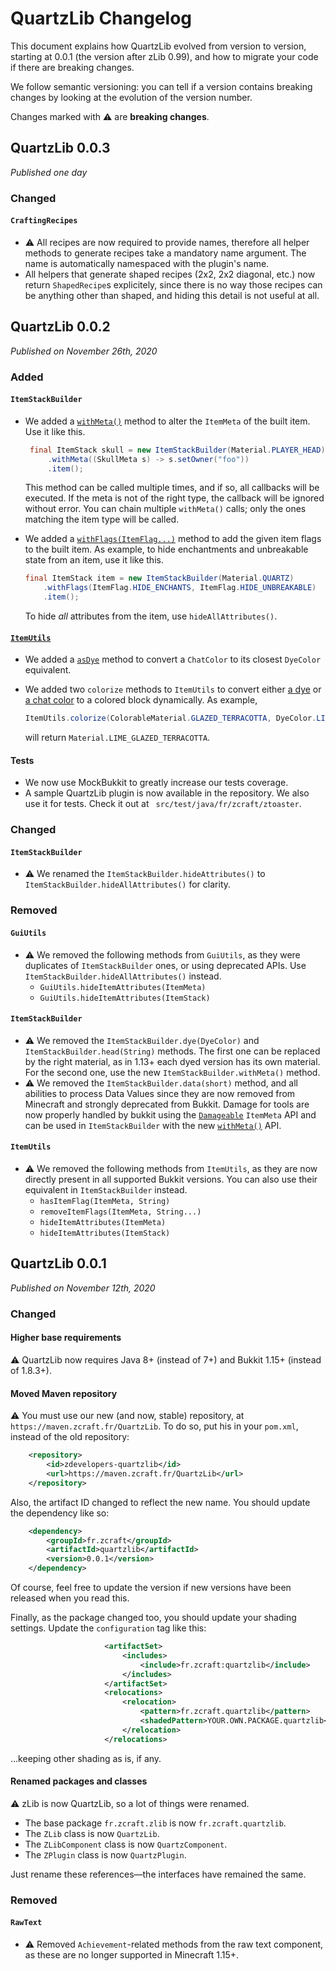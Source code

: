 # QuartzLib Changelog

This document explains how QuartzLib evolved from version to version, starting at 0.0.1 (the version after zLib 0.99), and how to migrate your code if there are breaking changes.

We follow semantic versioning: you can tell if a version contains breaking changes by looking at the evolution of the version number.

Changes marked with :warning: are **breaking changes**.

## QuartzLib 0.0.3

_Published one day_

### Changed

#### `CraftingRecipes`
- :warning: All recipes are now required to provide names, therefore all helper methods to generate recipes take a
  mandatory name argument. The name is automatically namespaced with the plugin's name.
- All helpers that generate shaped recipes (2x2, 2x2 diagonal, etc.) now return `ShapedRecipe`s explicitely, since there
  is no way those recipes can be anything other than shaped, and hiding this detail is not useful at all.

## QuartzLib 0.0.2

_Published on November 26th, 2020_

### Added

#### `ItemStackBuilder`

- We added a [`withMeta()`](https://zdevelopers.github.io/QuartzLib/fr/zcraft/quartzlib/tools/items/ItemStackBuilder.html#withMeta-java.util.function.Consumer-)  method to alter the `ItemMeta` of the built item. Use it like this.

  ```java
   final ItemStack skull = new ItemStackBuilder(Material.PLAYER_HEAD)
       .withMeta((SkullMeta s) -> s.setOwner("foo"))
       .item();
  ```

  This method can be called multiple times, and if so, all callbacks will be executed.
  If the meta is not of the right type, the callback will be ignored without error. You can chain multiple `withMeta()` calls; only the ones matching the item type will be called.

- We added a [`withFlags(ItemFlag...)`](https://zdevelopers.github.io/QuartzLib/fr/zcraft/quartzlib/tools/items/ItemStackBuilder.html#withFlags-org.bukkit.inventory.ItemFlag...-)  method to add the given item flags to the built item. As example, to hide enchantments and unbreakable state from an item, use it like this.

  ```java
  final ItemStack item = new ItemStackBuilder(Material.QUARTZ)
      .withFlags(ItemFlag.HIDE_ENCHANTS, ItemFlag.HIDE_UNBREAKABLE)
      .item();
  ```

  To hide _all_ attributes from the item, use `hideAllAttributes()`.
  
#### [`ItemUtils`](https://zdevelopers.github.io/QuartzLib/fr/zcraft/quartzlib/tools/items/ItemUtils.html)

- We added a [`asDye`](https://zdevelopers.github.io/QuartzLib/fr/zcraft/quartzlib/tools/items/ItemUtils.html#asDye-org.bukkit.ChatColor-) method to convert a `ChatColor` to its closest `DyeColor` equivalent.

- We added two `colorize` methods to `ItemUtils` to convert either [a dye](https://zdevelopers.github.io/QuartzLib/fr/zcraft/quartzlib/tools/items/ItemUtils.html#colorize-fr.zcraft.quartzlib.tools.items.ColorableMaterial-org.bukkit.DyeColor-) or [a chat color](https://zdevelopers.github.io/QuartzLib/fr/zcraft/quartzlib/tools/items/ItemUtils.html#colorize-fr.zcraft.quartzlib.tools.items.ColorableMaterial-org.bukkit.ChatColor-) to a colored block dynamically. As example,
  
  ```java
  ItemUtils.colorize(ColorableMaterial.GLAZED_TERRACOTTA, DyeColor.LIME)
  ```
  
  will return `Material.LIME_GLAZED_TERRACOTTA`.

#### Tests

- We now use MockBukkit to greatly increase our tests coverage.
- A sample QuartzLib plugin is now available in the repository. We also use it for tests. Check it out at ` src/test/java/fr/zcraft/ztoaster`.



### Changed

#### `ItemStackBuilder`

- :warning: We renamed the `ItemStackBuilder.hideAttributes()` to `ItemStackBuilder.hideAllAttributes()` for clarity.



### Removed

#### `GuiUtils`

- :warning: We removed the following methods from `GuiUtils`, as they were duplicates of `ItemStackBuilder` ones, or using deprecated APIs. Use `ItemStackBuilder.hideAllAttributes()` instead.
  - `GuiUtils.hideItemAttributes(ItemMeta)`
  - `GuiUtils.hideItemAttributes(ItemStack)`

#### `ItemStackBuilder`

- :warning: We removed the `ItemStackBuilder.dye(DyeColor)` and `ItemStackBuilder.head(String)` methods.
  The first one can be replaced by the right material, as in 1.13+ each dyed version has its own material.
  For the second one, use the new `ItemStackBuilder.withMeta()` method.
- :warning: We removed the `ItemStackBuilder.data(short)` method, and all abilities to process Data Values
  since they are now removed from Minecraft and strongly deprecated from Bukkit.
  Damage for tools are now properly handled by bukkit using the [`Damageable`](https://hub.spigotmc.org/javadocs/spigot/org/bukkit/inventory/meta/Damageable.html)
  `ItemMeta` API and can be used in `ItemStackBuilder` with the new [`withMeta()`](https://dev.zcraft.fr/docs/quartzlib/fr/zcraft/quartzlib/tools/items/ItemStackBuilder.html#withMeta-java.util.function.Consumer-)
  API.

#### `ItemUtils`

- :warning: We removed the following methods from `ItemUtils`, as they are now directly present in all supported Bukkit versions.
  You can also use their equivalent in `ItemStackBuilder` instead.
  - `hasItemFlag(ItemMeta, String)`
  - `removeItemFlags(ItemMeta, String...)`
  - `hideItemAttributes(ItemMeta)`
  - `hideItemAttributes(ItemStack)`

## QuartzLib 0.0.1

_Published on November 12th, 2020_

### Changed

#### Higher base requirements

:warning: QuartzLib now requires Java 8+ (instead of 7+) and Bukkit 1.15+ (instead of 1.8.3+).

#### Moved Maven repository

:warning: You must use our new (and now, stable) repository, at `https://maven.zcraft.fr/QuartzLib`. To do so, put his in your `pom.xml`, instead of the old repository:

```xml
    <repository>
        <id>zdevelopers-quartzlib</id>
        <url>https://maven.zcraft.fr/QuartzLib</url>
    </repository>
```

Also, the artifact ID changed to reflect the new name. You should update the dependency like so:

```xml
    <dependency>
        <groupId>fr.zcraft</groupId>
        <artifactId>quartzlib</artifactId>
        <version>0.0.1</version>
    </dependency>
```

Of course, feel free to update the version if new versions have been released when you read this.

Finally, as the package changed too, you should update your shading settings. Update the `configuration` tag like this:

```xml
                     <artifactSet>
                         <includes>
                             <include>fr.zcraft:quartzlib</include>
                         </includes>
                     </artifactSet>
                     <relocations>
                         <relocation>
                             <pattern>fr.zcraft.quartzlib</pattern>
                             <shadedPattern>YOUR.OWN.PACKAGE.quartzlib</shadedPattern>
                         </relocation>
                     </relocations>
```

…keeping other shading as is, if any.

#### Renamed packages and classes

:warning: zLib is now QuartzLib, so a lot of things were renamed.

- The base package `fr.zcraft.zlib` is now `fr.zcraft.quartzlib`.
- The `ZLib` class is now `QuartzLib`.
- The `ZLibComponent` class is now `QuartzComponent`.
- The `ZPlugin` class is now `QuartzPlugin`.

Just rename these references—the interfaces have remained the same.

### Removed

#### `RawText`

- :warning: Removed `Achievement`-related methods from the raw text component, as these are no longer supported in Minecraft 1.15+.
